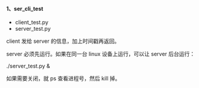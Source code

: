 #### 1、ser_cli_test

- client_test.py
- server_test.py

client 发给 server 的信息，加上时间戳再返回。

server 必须先运行。如果在同一台 linux 设备上运行，可以让 server 后台运行：

./server_test.py &

如果需要关闭，就 ps 查看进程号，然后 kill 掉。




